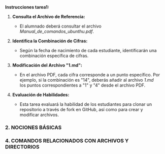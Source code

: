 **Instrucciones tarea1:**

1. **Consulta el Archivo de Referencia:**
   - El alumnado deberá consultar el archivo *Manual_de_comandos_ubunthu.pdf*.

2. **Identifica la Combinación de Cifras:**
   - Según la fecha de nacimiento de cada estudiante, identificarán una combinación específica de cifras.

3. **Modificación del Archivo "1.md":**
   - En el archivo PDF, cada cifra corresponde a un punto específico. Por ejemplo, si la combinación es "14", deberás añadir al archivo *1.md* los puntos correspondientes a "1" y "4" desde el archivo PDF.

4. **Evaluación de Habilidades:**
   - Esta tarea evaluará la habilidad de los estudiantes para clonar un repositorio a través de fork en GitHub, así como para crear y modificar archivos.

### 2. NOCIONES BÁSICAS 
### 4. COMANDOS RELACIONADOS CON ARCHIVOS Y DIRECTORIOS 

